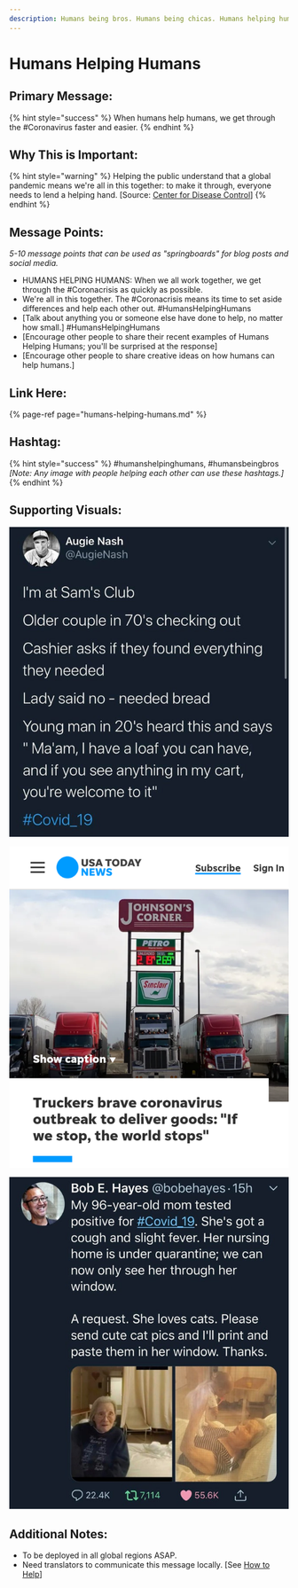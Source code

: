 ```yaml
---
description: Humans being bros. Humans being chicas. Humans helping humans.
---
```


# Humans Helping Humans

## Primary Message:

{% hint style="success" %}
When humans help humans, we get through the \#Coronavirus faster and easier.
{% endhint %}

## Why This is Important:

{% hint style="warning" %}
Helping the public understand that a global pandemic means we're all in this together: to make it through, everyone needs to lend a helping hand. \[Source: [Center for Disease Control](https://www.cdc.gov/flu/pandemic-resources/pdf/workshop.pdf)\]
{% endhint %}

## Message Points:

_5-10 message points that can be used as "springboards" for blog posts and social media._

* HUMANS HELPING HUMANS: When we all work together, we get through the \#Coronacrisis as quickly as possible.
* We're all in this together. The \#Coronacrisis means its time to set aside differences and help each other out. \#HumansHelpingHumans
* \[Talk about anything you or someone else have done to help, no matter how small.\] \#HumansHelpingHumans
* \[Encourage other people to share their recent examples of Humans Helping Humans; you'll be surprised at the response\]
* \[Encourage other people to share creative ideas on how humans can help humans.\]

## Link Here:

{% page-ref page="humans-helping-humans.md" %}

## Hashtag:

{% hint style="success" %}
\#humanshelpinghumans, \#humansbeingbros _\[Note: Any image with people helping each other can use these hashtags.\]_
{% endhint %}

## Supporting Visuals:

![](../.gitbook/assets/humans-helping-humans-sams.jpg)

![](../.gitbook/assets/humans-helping-humans-truckers.png)

![](../.gitbook/assets/humans-helping-humans-cats.jpg)

## Additional Notes:

* To be deployed in all global regions ASAP.
* Need translators to communicate this message locally. \[See [How to Help](../how-to-help.md)\]

